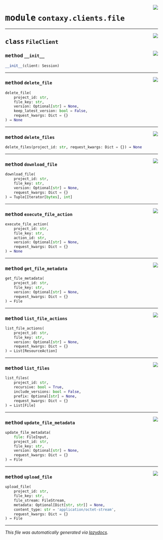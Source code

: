 <!-- markdownlint-disable -->

<a href="https://github.com/ml-tooling/contaxy/blob/main/backend/src/contaxy/clients/file.py#L0"><img align="right" style="float:right;" src="https://img.shields.io/badge/-source-cccccc?style=flat-square"></a>

# <kbd>module</kbd> `contaxy.clients.file`






---

<a href="https://github.com/ml-tooling/contaxy/blob/main/backend/src/contaxy/clients/file.py#L11"><img align="right" style="float:right;" src="https://img.shields.io/badge/-source-cccccc?style=flat-square"></a>

## <kbd>class</kbd> `FileClient`




<a href="https://github.com/ml-tooling/contaxy/blob/main/backend/src/contaxy/clients/file.py#L15"><img align="right" style="float:right;" src="https://img.shields.io/badge/-source-cccccc?style=flat-square"></a>

### <kbd>method</kbd> `__init__`

```python
__init__(client: Session)
```








---

<a href="https://github.com/ml-tooling/contaxy/blob/main/backend/src/contaxy/clients/file.py#L137"><img align="right" style="float:right;" src="https://img.shields.io/badge/-source-cccccc?style=flat-square"></a>

### <kbd>method</kbd> `delete_file`

```python
delete_file(
    project_id: str,
    file_key: str,
    version: Optional[str] = None,
    keep_latest_version: bool = False,
    request_kwargs: Dict = {}
) → None
```





---

<a href="https://github.com/ml-tooling/contaxy/blob/main/backend/src/contaxy/clients/file.py#L156"><img align="right" style="float:right;" src="https://img.shields.io/badge/-source-cccccc?style=flat-square"></a>

### <kbd>method</kbd> `delete_files`

```python
delete_files(project_id: str, request_kwargs: Dict = {}) → None
```





---

<a href="https://github.com/ml-tooling/contaxy/blob/main/backend/src/contaxy/clients/file.py#L115"><img align="right" style="float:right;" src="https://img.shields.io/badge/-source-cccccc?style=flat-square"></a>

### <kbd>method</kbd> `download_file`

```python
download_file(
    project_id: str,
    file_key: str,
    version: Optional[str] = None,
    request_kwargs: Dict = {}
) → Tuple[Iterator[bytes], int]
```





---

<a href="https://github.com/ml-tooling/contaxy/blob/main/backend/src/contaxy/clients/file.py#L177"><img align="right" style="float:right;" src="https://img.shields.io/badge/-source-cccccc?style=flat-square"></a>

### <kbd>method</kbd> `execute_file_action`

```python
execute_file_action(
    project_id: str,
    file_key: str,
    action_id: str,
    version: Optional[str] = None,
    request_kwargs: Dict = {}
) → None
```





---

<a href="https://github.com/ml-tooling/contaxy/blob/main/backend/src/contaxy/clients/file.py#L42"><img align="right" style="float:right;" src="https://img.shields.io/badge/-source-cccccc?style=flat-square"></a>

### <kbd>method</kbd> `get_file_metadata`

```python
get_file_metadata(
    project_id: str,
    file_key: str,
    version: Optional[str] = None,
    request_kwargs: Dict = {}
) → File
```





---

<a href="https://github.com/ml-tooling/contaxy/blob/main/backend/src/contaxy/clients/file.py#L167"><img align="right" style="float:right;" src="https://img.shields.io/badge/-source-cccccc?style=flat-square"></a>

### <kbd>method</kbd> `list_file_actions`

```python
list_file_actions(
    project_id: str,
    file_key: str,
    version: Optional[str] = None,
    request_kwargs: Dict = {}
) → List[ResourceAction]
```





---

<a href="https://github.com/ml-tooling/contaxy/blob/main/backend/src/contaxy/clients/file.py#L18"><img align="right" style="float:right;" src="https://img.shields.io/badge/-source-cccccc?style=flat-square"></a>

### <kbd>method</kbd> `list_files`

```python
list_files(
    project_id: str,
    recursive: bool = True,
    include_versions: bool = False,
    prefix: Optional[str] = None,
    request_kwargs: Dict = {}
) → List[File]
```





---

<a href="https://github.com/ml-tooling/contaxy/blob/main/backend/src/contaxy/clients/file.py#L62"><img align="right" style="float:right;" src="https://img.shields.io/badge/-source-cccccc?style=flat-square"></a>

### <kbd>method</kbd> `update_file_metadata`

```python
update_file_metadata(
    file: FileInput,
    project_id: str,
    file_key: str,
    version: Optional[str] = None,
    request_kwargs: Dict = {}
) → File
```





---

<a href="https://github.com/ml-tooling/contaxy/blob/main/backend/src/contaxy/clients/file.py#L83"><img align="right" style="float:right;" src="https://img.shields.io/badge/-source-cccccc?style=flat-square"></a>

### <kbd>method</kbd> `upload_file`

```python
upload_file(
    project_id: str,
    file_key: str,
    file_stream: FileStream,
    metadata: Optional[Dict[str, str]] = None,
    content_type: str = 'application/octet-stream',
    request_kwargs: Dict = {}
) → File
```








---

_This file was automatically generated via [lazydocs](https://github.com/ml-tooling/lazydocs)._
